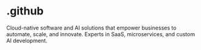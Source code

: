 # .github
Cloud-native software and AI solutions that empower businesses to automate, scale, and innovate. Experts in SaaS, microservices, and custom AI development.
